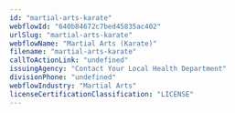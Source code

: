 ```yaml
---
id: "martial-arts-karate"
webflowId: "640b84672c7bed45835ac402"
urlSlug: "martial-arts-karate"
webflowName: "Martial Arts (Karate)"
filename: "martial-arts-karate"
callToActionLink: "undefined"
issuingAgency: "Contact Your Local Health Department"
divisionPhone: "undefined"
webflowIndustry: "Martial Arts"
licenseCertificationClassification: "LICENSE"
---
```

